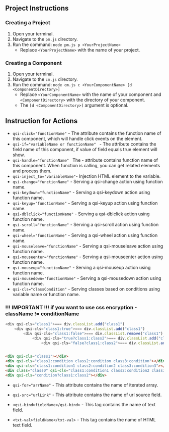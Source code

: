 ## Project Instructions

### Creating a Project

1. Open your terminal.
2. Navigate to the `pm.js` directory.
3. Run the command: `node pm.js p <YourProjectName>`
    * Replace `<YourProjectName>` with the name of your project.

### Creating a Component

1. Open your terminal.
2. Navigate to the `cm.js` directory.
3. Run the command: `node cm.js c <YourComponentName> [d <ComponentDirectory>]`
    * Replace `<YourComponentName>` with the name of your component and `<ComponentDirectory>` with the directory of
      your component.
    * The `[d <ComponentDirectory>]` argument is optional.

## Instruction for Actions

* `qsi-click="functionName"` - The attribute contains the function name of this component, which will handle click
  events on the element.
* `qsi-if="variableName or functionName" ` - The attribute contains the field name of this component, if value of field
  equals true element will show.
* `qsi-handle="functionName" ` The - attribute contains function name of this component. When function is calling, you
  can get related elements and process them.
* `qsi-inject_to="variableName"`- Injection HTML element to the variable.
* `qsi-change="functionName"` - Serving a qsi-change action using function name.
* `qsi-keydown="functionName"` - Serving a qsi-keydown action using function name.
* `qsi-keyup="functionName"` - Serving a qsi-keyup action using function name.
* `qsi-dblclick="functionName"` - Serving a qsi-dblclick action using function name.
* `qsi-scroll="functionName"` - Serving a qsi-scroll action using function name.
* `qsi-wheel="functionName"` - Serving a qsi-wheel action using function name.
* `qsi-mouseleave="functionName"` - Serving a qsi-mouseleave action using function name.
* `qsi-mouseenter="functionName"` - Serving a qsi-mouseenter action using function name.
* `qsi-mouseup="functionName"` - Serving a qsi-mouseup action using function name.
* `qsi-mousedown="functionName"` - Serving a qsi-mousedown action using function name.
* `qsi-cls="classCondition"` - Serving classes based on conditions using variable name or function name.
### !!! IMPORTANT !!! if you want to use css encryption - className != conditionName
```js
<div qsi-cls="class1">=== div.classList.add("class1")
    <div qsi-cls="class1:true">=== div.classList.add("class1")
        <div qsi-cls="class1:false">=== div.classList.remove("class1")
            <div qsi-cls="true?class1:class2">=== div.classList.add("class1") & div.classList.remove("class2")
                <div qsi-cls="false?class1:class2">=== div.classList.add("class2") & div.classList.remove("class1")
```
```html

<div qsi-cls="class1"></div>
<div qsi-cls="class1:condition class2:condition class3:condition"></div>
<div qsi-cls="class1:condition1 class2:condition2 class3:condition3"></div>
<div class="class0" qsi-cls="class1:condition1 class2:condition2 class3:condition3"></div>
<div qsi-cls="condition?class1:class2"></div>
```

* `qsi-for="arrName"` - This attribute contains the name of iterated array.
* `qsi-src="urlLink"` - This attribute contains the name of url source field.

* `<qsi-bind>fieldName</qsi-bind>` - This tag contains the name of text field.
* `<txt-val>fieldName</txt-val>` - This tag contains the name of HTML text field.
